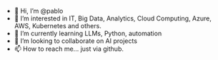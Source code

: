 - 👋 Hi, I’m @pablo
- 👀 I’m interested in IT, Big Data, Analytics, Cloud Computing, Azure, AWS, Kubernetes and others. 
- 🌱 I’m currently learning LLMs, Python, automation
- 💞️ I’m looking to collaborate on AI projects
- 📫 How to reach me... just via github. 

<!---
pablopis/pablopis is a ✨ special ✨ repository because its `README.md` (this file) appears on your GitHub profile.
You can click the Preview link to take a look at your changes.
--->
